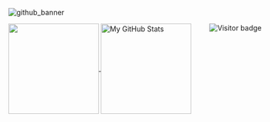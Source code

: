 
![github_banner](https://i.imgur.com/2D7kvQZ.png)

<a href="https://github.com/starshums/starshums">
  <img
    align="center"
    src="https://github-readme-stats.vercel.app/api/top-langs/?username=starshums&layout=compact&langs_count=8&theme=dark"
    height="180px"
  />
</a>

<a href="https://github.com/starshums/starshums">
  <img
    align="center"
    src="https://github-readme-stats.vercel.app/api?username=starshums&count_private=true&show_icons=true&theme=dark"
    alt="My GitHub Stats"
    height="180px"
  />
</a>

<a href="/">
  <img align="right" alt="Visitor badge" src="https://visitor-badge.glitch.me/badge?page_id=starshums.starshums" />
</a>
